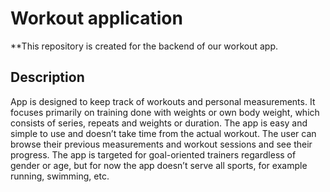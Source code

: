 # Workout application

**This repository is created for the backend of our workout app. 

## Description

App is designed to keep track of workouts and personal measurements. It focuses primarily on training done with weights or own body weight,
which consists of series, repeats and weights or duration. The app is easy and simple to use and doesn’t take time from the actual workout.
The user can browse their previous measurements and workout sessions and see their progress. The app is targeted for goal-oriented trainers regardless of gender or age,
but for now the app doesn’t serve all sports, for example running, swimming, etc. 

